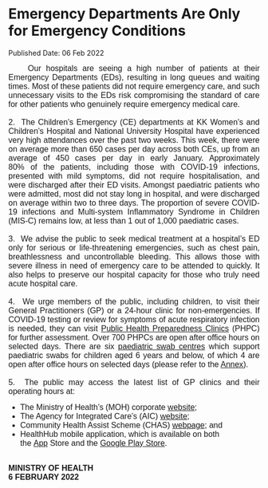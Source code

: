 <html>
    <meta http-equiv="Content-Type" content="text/html; charset=utf-8"/>
    <meta charset="utf-8"/>
    <title>Emergency Departments Are Only for Emergency Conditions</title>
    <body><h1>Emergency Departments Are Only for Emergency Conditions</h1>
    <p>Published Date: 06 Feb 2022</p> <p style="text-align: justify;"><span style="font-family: Arial; font-size: 16px;">&nbsp; &nbsp; Our h</span><span style="font-family: Arial; font-size: 16px;">ospitals are seeing a high number of patients at their Emergency Departments (EDs), resulting in long queues and waiting times. Most of these patients did not require emergency care, and such unnecessary visits to the EDs risk compromising the standard of care for other patients who genuinely require emergency medical care.&nbsp;<br><br>2. &nbsp;</span><span style="font-family: Arial; font-size: 16px; text-align: left;">The Children’s Emergency (CE) departments at KK Women’s and Children’s&nbsp;Hospital and National University Hospital have experienced very high attendances&nbsp;over the past two weeks. This week, there were on average more than 650 cases per day across both CEs, up from an average of 450 cases per day in early January. Approximately 80%&nbsp;of&nbsp;the patients, including those with COVID-19 infections, presented with mild symptoms, did not require hospitalisation, and were discharged after their ED visits. Amongst paediatric patients who were admitted, most did not stay long in hospital, and were discharged on average within two to three days. The proportion of severe COVID-19 infections and Multi-system Inflammatory Syndrome in Children (MIS-C) remains low, at less than 1 out of 1,000 paediatric cases.&nbsp;<br><br>3. &nbsp;</span><span style="font-family: Arial; font-size: 16px; text-align: left;">We advise the public to seek medical treatment at a hospital’s ED only for serious or life-threatening emergencies, such as chest pain, breathlessness and uncontrollable bleeding. This allows those with severe illness in need of emergency care to be attended to quickly. It also helps to preserve our hospital capacity for those who truly need acute hospital care.&nbsp;<br><br>4. &nbsp;</span><span style="text-align: left; font-family: Arial; font-size: 16px;">We urge members of the public, including children, to visit their General Practitioners (GP) or a 24-hour clinic for non-emergencies. If COVID-19 testing or review for symptoms of acute respiratory infection is needed, they can visit&nbsp;</span><a href="https://www.phpc.gov.sg/" style="text-align: left; font-family: Arial; font-size: 16px;">Public Health Preparedness Clinics</a><span style="text-align: left; font-family: Arial; font-size: 16px;">&nbsp;(PHPC) for further assessment. Over 700 PHPCs are open after office hours on selected days. There are six&nbsp;</span><a href="https://flu.gowhere.gov.sg/files/paediatric-swab-resources.pdf" style="text-align: left; font-family: Arial; font-size: 16px;">paediatric swab centres</a><span style="text-align: left; font-family: Arial; font-size: 16px;">&nbsp;which support paediatric swabs for children aged 6 years and below, of which 4 are open after office hours on selected days (please refer to the <a href="/docs/librariesprovider5/default-document-library/annex39df1793d2b24743b4ed52be110f938b.pdf?sfvrsn=b96d505b_0" title="Annex">Annex</a>).<br><br>5. &nbsp;</span><span style="font-family: Arial; font-size: 16px; text-align: left;">The public may access the latest list of GP clinics and their operating hours at:</span></p><ul style="list-style-type: disc;"><li><span style="font-family: Arial; font-size: 16px;"><span style="font-family: Arial;">The Ministry of Health’s (MOH) corporate&nbsp;<a href="https://www.moh.gov.sg/">website</a>;</span></span></li><li><span style="font-family: Arial; font-size: 16px;"><span style="font-family: Arial;">The Agency for Integrated Care’s (AIC)&nbsp;</span><a href="https://www.aic.sg/">website</a>;</span></li><li><span style="font-family: Arial; font-size: 16px;"><span style="font-family: Arial;">Community Health Assist Scheme (CHAS)&nbsp;</span><a href="https://www.chas.sg/">webpage</a>; and</span></li><li><span style="font-family: Arial; font-size: 16px;"><span style="font-family: Arial;">HealthHub mobile application, which is available on both the&nbsp;</span><a href="https://apps.apple.com/sg/app/healthhub-sg/id1034200875">App</a><span>&nbsp;Store</span>&nbsp;and the&nbsp;<a href="https://play.google.com/store/apps/details?id=sg.gov.hpb.healthhub">Google Play Store</a>.&nbsp;&nbsp;&nbsp;&nbsp;&nbsp;</span></li></ul><p style="margin-left: 0cm; text-align: justify;"><span style="font-family: Arial; font-size: 16px;"><br></span><strong style="font-family: Arial; font-size: 16px;">MINISTRY OF HEALTH<br></strong><strong><span style="font-size: 12pt; font-family: Arial;">6 FEBRUARY 2022</span></strong></p></body>
</html>